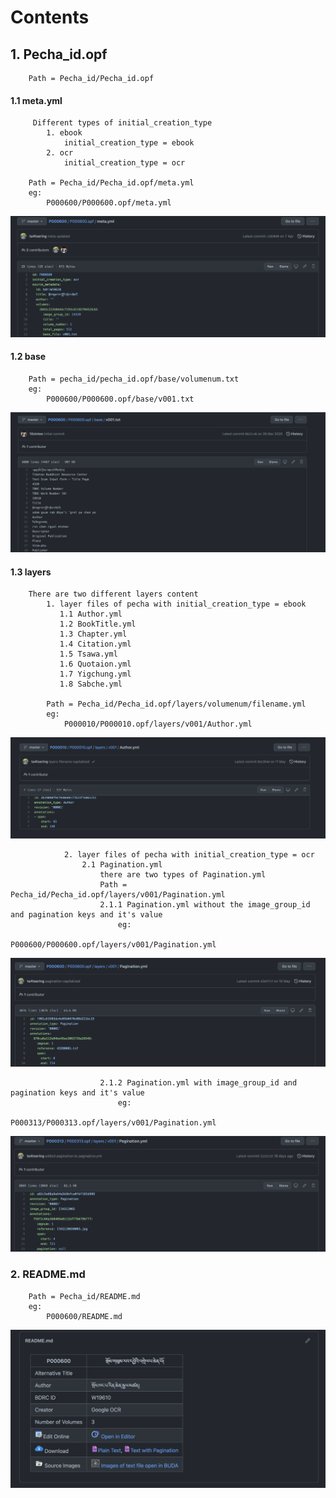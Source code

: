 # Contents
  ## 1. Pecha_id.opf
        Path = Pecha_id/Pecha_id.opf
        
   #### 1.1 meta.yml
         Different types of initial_creation_type
            1. ebook
                initial_creation_type = ebook
            2. ocr
                initial_creation_type = ocr

        Path = Pecha_id/Pecha_id.opf/meta.yml
        eg: 
            P000600/P000600.opf/meta.yml

![](https://raw.githubusercontent.com/ta4tsering/Openpecha-Readme/main/images/meta.png)


    
   #### 1.2 base
        Path = pecha_id/pecha_id.opf/base/volumenum.txt
        eg: 
            P000600/P000600.opf/base/v001.txt
            
![](https://raw.githubusercontent.com/ta4tsering/Openpecha-Readme/main/images/base.png)
                
   #### 1.3 layers
        There are two different layers content
            1. layer files of pecha with initial_creation_type = ebook
               1.1 Author.yml
               1.2 BookTitle.yml
               1.3 Chapter.yml
               1.4 Citation.yml
               1.5 Tsawa.yml
               1.6 Quotaion.yml
               1.7 Yigchung.yml
               1.8 Sabche.yml

            Path = Pecha_id/Pecha_id.opf/layers/volumenum/filename.yml
            eg: 
                P000010/P000010.opf/layers/v001/Author.yml
                
![](https://raw.githubusercontent.com/ta4tsering/Openpecha-Readme/main/images/ebook_layers.png)
                
                2. layer files of pecha with initial_creation_type = ocr 
                    2.1 Pagination.yml
                        there are two types of Pagination.yml
                        Path = Pecha_id/Pecha_id.opf/layers/v001/Pagination.yml
                        2.1.1 Pagination.yml without the image_group_id and pagination keys and it's value
                            eg:
                                P000600/P000600.opf/layers/v001/Pagination.yml
                                
![](https://raw.githubusercontent.com/ta4tsering/Openpecha-Readme/main/images/pg_no_pg.png)
                       
                        2.1.2 Pagination.yml with image_group_id and pagination keys and it's value
                            eg:
                                P000313/P000313.opf/layers/v001/Pagination.yml
                                
![](https://raw.githubusercontent.com/ta4tsering/Openpecha-Readme/main/images/pg_with_pg.png)

 ### 2. README.md
        Path = Pecha_id/README.md
        eg: 
            P000600/README.md
            
![](https://raw.githubusercontent.com/ta4tsering/Openpecha-Readme/main/images/Readme.png)
                        
                        
                        

                            
